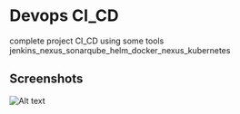 
# Devops CI_CD

complete project CI_CD using some tools jenkins_nexus_sonarqube_helm_docker_nexus_kubernetes



## Screenshots

![Alt text](https://capture1.png)

